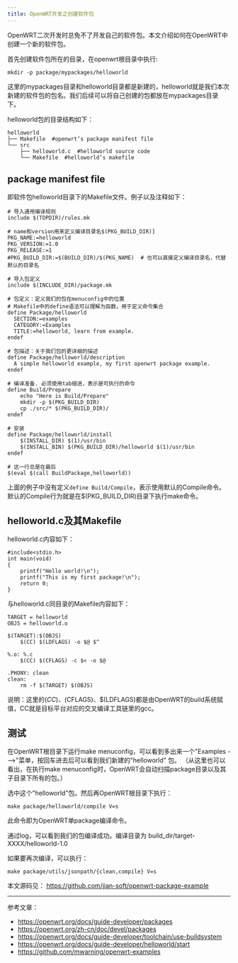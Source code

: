 ```yaml
---
title: OpenWRT开发之创建软件包
---
```


OpenWRT二次开发时总免不了开发自己的软件包。本文介绍如何在OpenWRT中创建一个新的软件包。

首先创建软件包所在的目录，在openwrt根目录中执行:
```
mkdir -p package/mypackages/helloworld
```
这里的mypackages目录和helloworld目录都是新建的，helloworld就是我们本次新建的软件包的包名。我们后续可以将自己创建的包都放在mypackages目录下。

helloworld包的目录结构如下：
```
helloworld
├── Makefile  #openwrt’s package manifest file
└── src
    ├── helloworld.c  #helloworld source code
    └── Makefile  #helloworld’s makefile
```

## package manifest file

即软件包helloworld目录下的Makefile文件。例子以及注释如下：
```
# 导入通用编译规则
include $(TOPDIR)/rules.mk

# name和version用来定义编译目录名$(PKG_BUILD_DIR)]
PKG_NAME:=helloworld
PKG_VERSION:=1.0
PKG_RELEASE:=1
#PKG_BUILD_DIR:=$(BUILD_DIR)/$(PKG_NAME)  # 也可以直接定义编译目录名，代替默认的目录名

# 导入包定义
include $(INCLUDE_DIR)/package.mk

# 包定义：定义我们的包在menuconfig中的位置
# Makefile中的define语法可以理解为函数，用于定义命令集合
define Package/helloworld
  SECTION:=examples
  CATEGORY:=Examples
  TITLE:=helloworld, learn from example.
endef

# 包描述：关于我们包的更详细的描述
define Package/helloworld/description
  A simple helloworld example, my first openwrt package example.
endef

# 编译准备. 必须使用tab缩进，表示是可执行的命令
define Build/Prepare
	echo "Here is Build/Prepare"
	mkdir -p $(PKG_BUILD_DIR)
	cp ./src/* $(PKG_BUILD_DIR)/
endef

# 安装
define Package/helloworld/install
	$(INSTALL_DIR) $(1)/usr/bin
	$(INSTALL_BIN) $(PKG_BUILD_DIR)/helloworld $(1)/usr/bin
endef

# 这一行总是在最后
$(eval $(call BuildPackage,helloworld))
```
上面的例子中没有定义`define Build/Compile`，表示使用默认的Compile命令。默认的Compile行为就是在$(PKG_BUILD_DIR)目录下执行make命令。

## helloworld.c及其Makefile

helloworld.c内容如下：
```
#include<stdio.h>
int main(void)
{
    printf("Hello world!\n");
    printf("This is my first package!\n");
    return 0;
}
```

与helloworld.c同目录的Makefile内容如下：
```
TARGET = helloworld
OBJS = helloworld.o

$(TARGET):$(OBJS)
	$(CC) $(LDFLAGS) -o $@ $^
			
%.o: %.c
	$(CC) $(CFLAGS) -c $< -o $@
			
.PHONY: clean
clean:
	rm -f $(TARGET) $(OBJS)
```
说明：这里的$(CC)、$(CFLAGS)、$(LDFLAGS)都是由OpenWRT的build系统赋值，CC就是目标平台对应的交叉编译工具链里的gcc。

## 测试

在OpenWRT根目录下运行make menuconfig，可以看到多出来一个"Examples  --->"菜单，按回车进去后可以看到我们新建的"helloworld" 包。
（从这里也可以看出，在执行make menuconfig时，OpenWRT会自动扫描package目录以及其子目录下所有的包。）

选中这个"helloworld"包。然后再OpenWRT根目录下执行：
```
make package/helloworld/compile V=s
```
此命令即为OpenWRT单package编译命令。

通过log，可以看到我们的包编译成功。编译目录为
build_dir/target-XXXX/helloworld-1.0

如果要再次编译，可以执行：
```
make package/utils/jsonpath/{clean,compile} V=s
```

本文源码见：
<https://github.com/jian-soft/openwrt-package-example>

--------
参考文章：
- <https://openwrt.org/docs/guide-developer/packages>
- <https://openwrt.org/zh-cn/doc/devel/packages>
- <https://openwrt.org/docs/guide-developer/toolchain/use-buildsystem>
- <https://openwrt.org/docs/guide-developer/helloworld/start>
- <https://github.com/mwarning/openwrt-examples>

